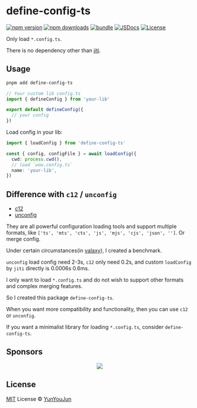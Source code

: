 # define-config-ts

[![npm version][npm-version-src]][npm-version-href]
[![npm downloads][npm-downloads-src]][npm-downloads-href]
[![bundle][bundle-src]][bundle-href]
[![JSDocs][jsdocs-src]][jsdocs-href]
[![License][license-src]][license-href]

Only load `*.config.ts`.

There is no dependency other than [jiti](https://github.com/unjs/jiti).

## Usage

```bash
pnpm add define-config-ts
```

```ts [your-lib.config.ts]
// Your custom lib config.ts
import { defineConfig } from 'your-lib'

export default defineConfig({
  // your config
})
```

Load config in your lib:

```ts
import { loadConfig } from 'define-config-ts'

const { config, configFile } = await loadConfig({
  cwd: process.cwd(),
  // load `wow.config.ts`
  name: 'your-lib',
})
```

## Difference with `c12` / `unconfig`

- [c12](https://github.com/unjs/c12)
- [unconfig](https://github.com/antfu-collective/unconfig)

They are all powerful configuration loading tools and support multiple formats, like `['ts', 'mts', 'cts', 'js', 'mjs', 'cjs', 'json', '']`. Or merge config.

Under certain circumstances(in [valaxy](https://github.com/YunYouJun/valaxy)), I created a benchmark.

`unconfig` load config need 2-3s, `c12` only need 0.2s, and custom `loadConfig` by `jiti` directly is 0.0006s 0.6ms.

I only want to load `*.config.ts` and do not wish to support other formats and complex merging features.

So I created this package `define-config-ts`.

When you want more compatibility and functionality, then you can use `c12` or `unconfig`.

If you want a minimalist library for loading `*.config.ts`, consider `define-config-ts`.

## Sponsors

<p align="center">
  <a href="https://cdn.jsdelivr.net/gh/YunYouJun/sponsors/public/sponsors.svg">
    <img src='https://cdn.jsdelivr.net/gh/YunYouJun/sponsors/public/sponsors.svg'/>
  </a>
</p>

## License

[MIT](./LICENSE) License © [YunYouJun](https://github.com/YunYouJun)

<!-- Badges -->

[npm-version-src]: https://img.shields.io/npm/v/define-config-ts?style=flat&colorA=080f12&colorB=1fa669
[npm-version-href]: https://npmjs.com/package/define-config-ts
[npm-downloads-src]: https://img.shields.io/npm/dm/define-config-ts?style=flat&colorA=080f12&colorB=1fa669
[npm-downloads-href]: https://npmjs.com/package/define-config-ts
[bundle-src]: https://img.shields.io/bundlephobia/minzip/define-config-ts?style=flat&colorA=080f12&colorB=1fa669&label=minzip
[bundle-href]: https://bundlephobia.com/result?p=define-config-ts
[license-src]: https://img.shields.io/github/license/YunYouJun/define-config-ts.svg?style=flat&colorA=080f12&colorB=1fa669
[license-href]: https://github.com/YunYouJun/define-config-ts/blob/main/LICENSE
[jsdocs-src]: https://img.shields.io/badge/jsdocs-reference-080f12?style=flat&colorA=080f12&colorB=1fa669
[jsdocs-href]: https://www.jsdocs.io/package/define-config-ts
